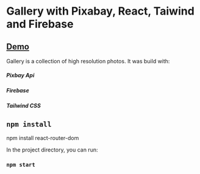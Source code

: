 # Gallery with Pixabay, React, Taiwind and Firebase

## <a href="https://gallery-image-react-tailwind.vercel.app/">Demo</a>

Gallery is a collection of high resolution photos. It was build with:

##### Pixbay Api
##### Firebase
##### Tailwind CSS



## `npm install`

npm install react-router-dom

In the project directory, you can run:

### `npm start`

